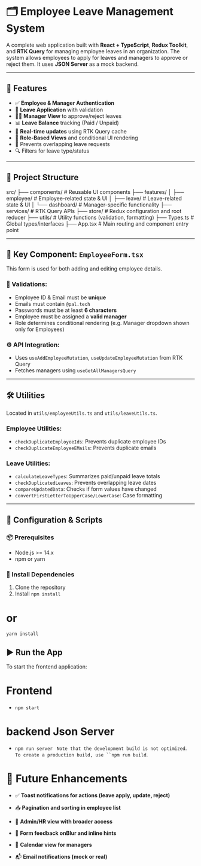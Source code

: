 # 🗂️ Employee Leave Management System

A complete web application built with **React + TypeScript**, **Redux Toolkit**, and **RTK Query** for managing employee leaves in an organization. The system allows employees to apply for leaves and managers to approve or reject them. It uses **JSON Server** as a mock backend.

---

## 📌 Features

- ✅ **Employee & Manager Authentication**
- 📄 **Leave Application** with validation
- 👨‍💼 **Manager View** to approve/reject leaves
- 📊 **Leave Balance** tracking (Paid / Unpaid)
- 🔄 **Real-time updates** using RTK Query cache
- 🎯 **Role-Based Views** and conditional UI rendering
- 📆 Prevents overlapping leave requests
- 🔍 Filters for leave type/status

---

## 🧱 Project Structure
src/
├── components/ # Reusable UI components
├── features/
│ ├── employee/ # Employee-related state & UI
│ ├── leave/ # Leave-related state & UI
│ └── dashboard/ # Manager-specific functionality
├── services/ # RTK Query APIs
├── store/ # Redux configuration and root reducer
├── utils/ # Utility functions (validation, formatting)
├── Types.ts # Global types/interfaces
├── App.tsx # Main routing and component entry point

---

## 📝 Key Component: `EmployeeForm.tsx`

This form is used for both adding and editing employee details.

### 🔐 Validations:
- Employee ID & Email must be **unique**
- Emails must contain `@pal.tech`
- Passwords must be at least **6 characters**
- Employee must be assigned a **valid manager**
- Role determines conditional rendering (e.g. Manager dropdown shown only for Employees)

### ⚙️ API Integration:
- Uses `useAddEmployeeMutation`, `useUpdateEmployeeMutation` from RTK Query
- Fetches managers using `useGetAllManagersQuery`

---

## 🛠️ Utilities

Located in `utils/employeeUtils.ts` and `utils/leaveUtils.ts`.

### Employee Utilities:
- `checkDuplicateEmployeeIds`: Prevents duplicate employee IDs
- `checkDuplicateEmployeeEMails`: Prevents duplicate emails

### Leave Utilities:
- `calculateLeaveTypes`: Summarizes paid/unpaid leave totals
- `checkDuplicatedLeaves`: Prevents overlapping leave dates
- `compareUpdatedData`: Checks if form values have changed
- `convertFirstLetterToUpperCase/LowerCase`: Case formatting

---

## 🔧 Configuration & Scripts

### 📦 Prerequisites

- Node.js >= 14.x
- npm or yarn

### 📁 Install Dependencies
1. Clone the repository 
2. Install 
`npm install`
# or
`yarn install`


## ▶️ Run the App

To start the frontend application:
# Frontend
- `npm start`   
# backend Json Server
- `npm run server` 
` Note that the development build is not optimized`.
` To create a production build, use ``npm run build`.

# 🧪 Future Enhancements

- ✅ **Toast notifications for actions (leave apply, update, reject)**
- 📥 **Pagination and sorting in employee list**

- 🛂 **Admin/HR view with broader access**

- 📌 **Form feedback onBlur and inline hints**

- 📆 **Calendar view for managers**

- 📬 **Email notifications (mock or real)**